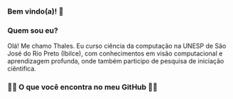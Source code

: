### Bem vindo(a)! 👋

### Quem sou eu?
Olá! Me chamo Thales. Eu curso ciência da computação na UNESP de São José do Rio Preto (Ibilce), com conhecimentos em visão computacional e aprendizagem profunda, onde também participo de pesquisa de iniciação ciêntifica.

###  :man_technologist: O que você encontra no meu GitHub :man_technologist:

<!--
**ThalesRSLopes/ThalesRSLopes** is a ✨ _special_ ✨ repository because its `README.md` (this file) appears on your GitHub profile.

Here are some ideas to get you started:

- 🔭 I’m currently working on ...
- 🌱 I’m currently learning ...
- 👯 I’m looking to collaborate on ...
- 🤔 I’m looking for help with ...
- 💬 Ask me about ...
- 📫 How to reach me: ...
- 😄 Pronouns: ...
- ⚡ Fun fact: ...
-->
